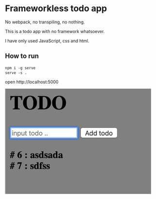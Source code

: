 # Frameworkless todo app

No webpack, no transpiling, no nothing. 

This is a todo app with no framework whatsoever. 

I have only used JavaScript, css and html.

## How to run

    npm i -g serve
    serve -s .

open http://localhost:5000

![Example on how it looks](example.png)